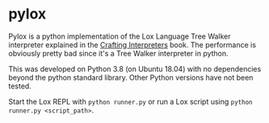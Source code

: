 # pylox
Pylox is a python implementation of the Lox Language Tree Walker interpreter explained in the [Crafting Interpreters](https://craftinginterpreters.com/) book.
The performance is obviously pretty bad since it's a Tree Walker interpreter in python.

This was developed on Python 3.8 (on Ubuntu 18.04) with no dependencies beyond the python standard library. Other Python versions have not been tested.

Start the Lox REPL with `python runner.py` or run a Lox script using `python runner.py <script_path>`.
